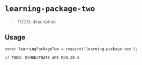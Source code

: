 # `learning-package-two`

> TODO: description

## Usage

```
const learningPackageTwo = require('learning-package-two');

// TODO: DEMONSTRATE API M/0.20.3
```
